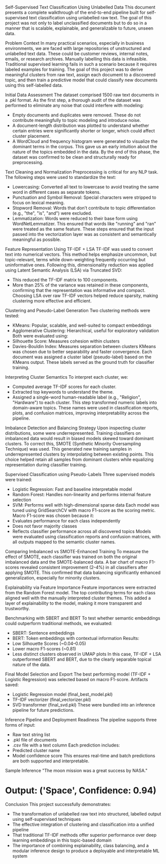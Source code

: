 Self-Supervised Text Classification Using Unlabelled Data
This document presents a complete walkthrough of the end-to-end pipeline built for self-supervised text classification using unlabelled raw text. The goal of this project was not only to label unclassified documents but to do so in a manner that is scalable, explainable, and generalizable to future, unseen data.

Problem Context
In many practical scenarios, especially in business environments, we are faced with large repositories of unstructured and unlabelled text data. These could be customer reviews, internal notes, emails, or research archives. Manually labelling this data is infeasible. Traditional supervised learning fails in such a scenario because it requires labeled examples for training.
The goal of this project was to derive meaningful clusters from raw text, assign each document to a discovered topic, and then train a predictive model that could classify new documents using this self-labelled data.

Initial Data Assessment
The dataset comprised 1500 raw text documents in a .pkl format. As the first step, a thorough audit of the dataset was performed to eliminate any noise that could interfere with modeling:
* Empty documents and duplicates were removed. These do not contribute meaningfully to topic modeling and introduce noise.
* A document-length distribution was plotted to understand whether certain entries were significantly shorter or longer, which could affect cluster placement.
* A WordCloud and frequency histogram were generated to visualize the dominant terms in the corpus. This gave us an early intuition about the nature of the topics embedded in the data.
By the end of this phase, the dataset was confirmed to be clean and structurally ready for preprocessing.

Text Cleaning and Normalization
Preprocessing is critical for any NLP task. The following steps were used to standardize the text:
* Lowercasing: Converted all text to lowercase to avoid treating the same word in different cases as separate tokens.
* Punctuation and Symbol Removal: Special characters were stripped to focus on lexical meaning.
* Stopword Removal: Words that don’t contribute to topic differentiation (e.g., "the", "is", "and") were excluded.
* Lemmatization: Words were reduced to their base form using WordNetLemmatizer. This ensured that words like "running" and "ran" were treated as the same feature.
These steps ensured that the input passed into the vectorization layer was as consistent and semantically meaningful as possible.

Feature Representation Using TF-IDF + LSA
TF-IDF was used to convert text into numerical vectors. This method helps emphasize uncommon, but topic-relevant, terms while down-weighting frequently occurring but uninformative ones.
Following this, dimensionality reduction was applied using Latent Semantic Analysis (LSA) via Truncated SVD:
* This reduced the TF-IDF matrix to 100 components.
* More than 25% of the variance was retained in these components, confirming that the representation was informative and compact.
Choosing LSA over raw TF-IDF vectors helped reduce sparsity, making clustering more effective and efficient.

Clustering and Pseudo-Label Generation
Two clustering methods were tested:
* KMeans: Popular, scalable, and well-suited to compact embeddings
* Agglomerative Clustering: Hierarchical, useful for exploratory validation
Both were evaluated using:
* Silhouette Score: Measures cohesion within clusters
* Davies-Bouldin Index: Measures separation between clusters
KMeans was chosen due to better separability and faster convergence.
Each document was assigned a cluster label (pseudo-label) based on the KMeans output. These labels served as the ground truth for classifier training.

Interpreting Cluster Semantics
To interpret each cluster, we:
* Computed average TF-IDF scores for each cluster.
* Extracted top keywords to understand the theme.
* Assigned a single-word human-readable label (e.g., "Religion", "Hardware") to each cluster.
This step transformed numeric labels into domain-aware topics. These names were used in classification reports, plots, and confusion matrices, improving interpretability across the pipeline.

Imbalance Detection and Balancing Strategy
Upon inspecting cluster distributions, some were underrepresented. Training classifiers on imbalanced data would result in biased models skewed toward dominant clusters.
To correct this, SMOTE (Synthetic Minority Oversampling Technique) was used. This generated new training samples in underrepresented clusters by interpolating between existing points.
This choice helped retain all samples from dominant clusters while equalizing representation during classifier training.

Supervised Classification using Pseudo-Labels
Three supervised models were trained:
* Logistic Regression: Fast and baseline interpretable model
* Random Forest: Handles non-linearity and performs internal feature selection
* SVM: Performs well with high-dimensional sparse data
Each model was tuned using GridSearchCV with macro F1-score as the scoring metric.
Macro F1-score was chosen because it:
* Evaluates performance for each class independently
* Does not favor majority classes
* Reflects classifier performance across all discovered topics
Models were evaluated using classification reports and confusion matrices, with all outputs mapped to the semantic cluster names.

Comparing Imbalanced vs SMOTE-Enhanced Training
To measure the effect of SMOTE, each classifier was trained on both the original imbalanced data and the SMOTE-balanced data.
A bar chart of macro F1-scores revealed consistent improvement (2–4%) in all classifiers after applying SMOTE.
This confirmed that data balancing significantly enhanced generalization, especially for minority clusters.

Explainability via Feature Importance
Feature importances were extracted from the Random Forest model. The top contributing terms for each class aligned well with the manually interpreted cluster themes.
This added a layer of explainability to the model, making it more transparent and trustworthy.

Benchmarking with SBERT and BERT
To test whether semantic embeddings could outperform traditional methods, we evaluated:
* SBERT: Sentence embeddings
* BERT: Token embeddings with contextual information
Results:
* Low Silhouette Scores (~0.04–0.05)
* Lower macro F1-scores (~0.81)
* Less distinct clusters observed in UMAP plots
In this case, TF-IDF + LSA outperformed SBERT and BERT, due to the clearly separable topical nature of the data.

Final Model Selection and Export
The best performing model (TF-IDF + Logistic Regression) was selected based on macro F1-score.
Artifacts saved:
* Logistic Regression model (final_best_model.pkl)
* TF-IDF vectorizer (final_vectorizer.pkl)
* SVD transformer (final_svd.pkl)
These were bundled into an inference pipeline for future predictions.

Inference Pipeline and Deployment Readiness
The pipeline supports three forms of input:
* Raw text string list
* .pkl file of documents
* .csv file with a text column
Each prediction includes:
* Predicted cluster name
* Model confidence score
This ensures real-time and batch predictions are both supported and interpretable.

Sample Inference
"The moon mission was a great success by NASA."
# Output: ('Space', Confidence: 0.94)

Conclusion
This project successfully demonstrates:
* The transformation of unlabelled raw text into structured, labelled output using self-supervised techniques
* The effective integration of clustering and classification into a unified pipeline
* That traditional TF-IDF methods offer superior performance over deep learning embeddings in this topic-based domain
* The importance of combining explainability, class balancing, and a modular inference design to produce a deployable and interpretable ML system